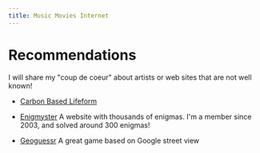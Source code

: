 ```yaml
---
title: Music Movies Internet
---
```


# Recommendations

I will share my \"coup de coeur\" about artists or web sites that are not well known!

- [Carbon Based Lifeform](http://www.deezer.com/radio/artist-431316)

- [Enigmyster](http://www.enigmyster.com) A website with thousands of enigmas. I\'m a member since 2003, and solved around 300 enigmas!

- [Geoguessr](http://geoguessr.com)  A great game based on Google street view
